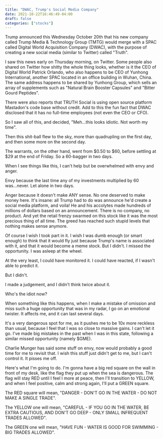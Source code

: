 ```yaml
---
title: "DWAC, Trump's Social Media Company"
date: 2021-10-22T16:46:49-04:00
draft: false
categories: ["stocks"]
---
```


Trump announced this Wednesday October 20th that his new company called Trump Media & Technology Group (TMTG) would merge with a SPAC called Digital World Acquisition Company (DWAC), with the purpose of creating a new social media (similar to Twitter) called "Truth".

I saw this news early on Thursday morning, on Twitter. Some people also shared on Twitter how shitty the whole thing looks, whether is it the CEO of Digital World Patrick Orlando, who also happens to be CEO of Yunhong International, another SPAC located in an office building in Wuhan, China. The same address happens to be shared by Yunhong Group, which sells an array of supplements such as "Natural Brain Booster Capsules" and "Bitter Gourd Peptides".

There were also reports that TRUTH Social is using open source platform Mastadon's code base without credit. Add to this the fun fact that DWAC disclosed that it has no full-time employees (not even the CEO or CFO).

So I saw all of this, and decided, "Meh...this looks idiotic. Not worth my time".

Then this shit-ball flew to the sky, more than quadrupling on the first day, and then some more on the second day.

The warrants, on the other hand, went from $0.50 to $60, before settling at $29 at the end of Friday. So a 60-bagger in two days.

When I see things like this, I can't help but be overwhelmed with envy and anger.

Envy because the last time any of my investments multiplied by 60 was...never. Let alone in two days.

Anger because it doesn't make ANY sense. No one deserved to make money here. It's insane: all Trump had to do was announce he'd create a social media platform, and voila! He and his accolytes made hundreds of millions of dollars based on an announcement. There is no company, no product. And yet the retail frenzy swarmed on this stock like it was the most precious thing of all time. The greed has reached such stupid levels that nothing makes sense anymore.

Of course I wish I took part in it. I wish I was dumb enough (or smart enough) to think that it would fly just because Trump's name is associated with it, and that it would become a meme stock. But I didn't. I missed the opportunity. I was asleep at the wheel. 

At the very least, I could have monitored it. I could have reacted, if I wasn't able to predict it.

But I didn't. 

I made a judgement, and I didn't think twice about it.

Who's the idiot now?

When something like this happens, when I make a mistake of omission and miss such a huge opportunity that was in my radar, I go on an emotional twister. It affects me, and it can last several days. 

It's a very dangerous spot for me, as it pushes me to be 10x more reckless than usual, because I feel that I was so close to massive gains. I can't let it go. I've made big mistakes in the past when I was in this state, following a similar missed opportunity (namely $GME). 

Charlie Munger has said some stuff on envy, now would probably a good time for me to revisit that. I wish this stuff just didn't get to me, but I can't control it. It pisses me off. 

Here's what I'm going to do. I'm gonna have a big red square on the wall in front of my desk, like the flag they put up when the sea is dangerous. The flag will stay RED until I feel I more at peace, then I'll transition to YELLOW, and when I feel positive, calm and strong again, I'll put a GREEN square. 

The RED square will mean, "DANGER - DON'T GO IN THE WATER - DO NOT MAKE A SINGLE TRADE". 

The YELLOW one will mean, "CAREFUL - IF YOU GO IN THE WATER, BE EXTRA CAUTIOUS, AND DON'T GO DEEP - ONLY SMALL INFREQUENT TRADES ALLOWED".

The GREEN one will mean, "HAVE FUN - WATER IS GOOD FOR SWIMMING - BIG TRADES ALLOWED".
